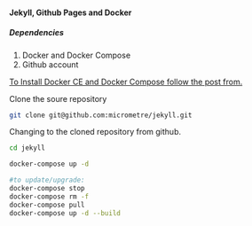 ####  Jekyll, Github Pages and Docker 

##### Dependencies 

1. Docker and Docker Compose
2. Github account


<a href="https://micrometreuk.github.io/2020/02/07/docker.html" target="_blank"> To Install Docker CE and Docker Compose  follow the post from.</a> 

Clone the soure repository

```bash
git clone git@github.com:micrometre/jekyll.git
```

Changing to the cloned repository from github.

```bash
cd jekyll

docker-compose up -d

#to update/upgrade:
docker-compose stop
docker-compose rm -f
docker-compose pull
docker-compose up -d --build
```
